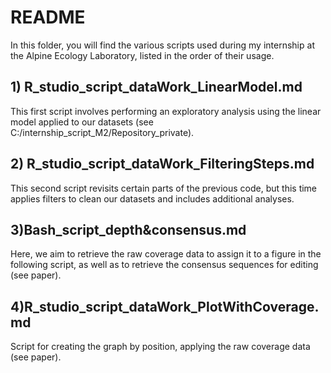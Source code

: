 # README


In this folder, you will find the various scripts used during my internship at the Alpine Ecology Laboratory, listed in the order of their usage.

## 1) R_studio_script_dataWork_LinearModel.md

This first script involves performing an exploratory analysis using the linear model applied to our datasets (see C:/internship_script_M2/Repository_private).


## 2) R_studio_script_dataWork_FilteringSteps.md

This second script revisits certain parts of the previous code, but this time applies filters to clean our datasets and includes additional analyses.

## 3)Bash_script_depth&consensus.md

Here, we aim to retrieve the raw coverage data to assign it to a figure in the following script, as well as to retrieve the consensus sequences for editing (see paper).

## 4)R_studio_script_dataWork_PlotWithCoverage.md

Script for creating the graph by position, applying the raw coverage data (see paper).
